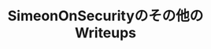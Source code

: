 ---
title: "SimeonOnSecurityのその他のWriteups"
description: "暗号通貨、ブロックチェーン、収益のパッシブ化など、高度なテクニック、実践的なチュートリアル、新しいテクノロジーやコンセプトについての洞察を探求してください。"
tags: ["高度なテクニック", "実践的なチュートリアル", "新しいテクノロジー", "新興コンセプト", "暗号通貨", "ブロックチェーン", "パッシブな収益", "デジタル通貨", "分散型ファイナンス", "スマートコントラクト", "暗号通貨投資", "ブロックチェーンアプリケーション", "収益の機会", "オルタナティブ投資", "フィンテック", "デジタル資産", "暗号通貨取引", "暗号通貨マイニング", "収益の生成", "金融イノベーション", "個人の財務", "テクノロジートレンド", "新興市場", "デジタル経済", "投資戦略", "ウェルスマネジメント", "財務の自由", "起業", "オンラインビジネス", "パッシブ収入の流れ"]
---